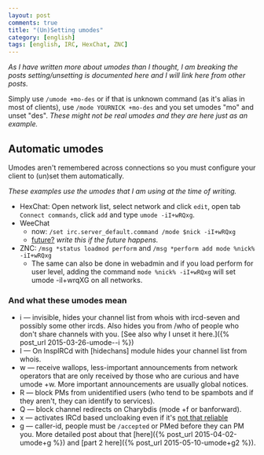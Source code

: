 ```yaml
---
layout: post
comments: true
title: "(Un)Setting umodes"
category: [english]
tags: [english, IRC, HexChat, ZNC]
---
```


*As I have written more about umodes than I thought, I am breaking the
posts setting/unsetting is documented here and I will link here from other
posts.*

Simply use `/umode +mo-des` or if that is unknown command (as it's alias
in most of clients), use `/mode YOURNICK +mo-des` and you set umodes "mo"
and unset "des". *These might not be real umodes and they are here just as
an example.*

## Automatic umodes

Umodes aren't remembered across connections so you must configure your
client to (un)set them automatically.

*These examples use the umodes that I am using at the time of writing.*

* HexChat: Open network list, select network and click `edit`, open tab
  `Connect commands`, click `add` and type `umode -iI+wRQxg`.
* WeeChat
    * now: `/set irc.server_default.command /mode $nick -iI+wRQxg`
    * [future?](https://github.com/weechat/weechat/issues/377) *write this
      if the future happens.*
* ZNC: `/msg *status loadmod perform` and
  `/msg *perform add mode %nick% -iI+wRQxg`
    * The same can also be done in webadmin and if you load perform for
      user level, adding the command `mode %nick% -iI+wRQxg` will set
      umode -iI+wrqXG on all networks.

### And what these umodes mean

* i — invisible, hides your channel list from whois with ircd-seven and
  possibly some other ircds. Also hides you from /who of people who don't
  share channels with you. [See also why I unset it here.]({% post_url 2015-03-26-umode--i %})
* I — On InspIRCd with [hidechans] module hides your channel list from
  whois.
* w — receive wallops, less-important announcements from network operators
  that are only received by those who are curious and have umode +w. More
  important announcements are usually global notices.
* R — block PMs from unidentified users (who tend to be spambots and if
  they aren't, they can identify to services).
* Q — block channel redirects on Charybdis (mode +f or banforward).
* x — activates IRCd based uncloaking even if it's [not that reliable](https://gist.github.com/maxteufel/1e2cf7ada079c271bd3c)
* g — caller-id, people must be `/accepted` or PMed before they can PM you.
  More detailed post about that [here]({% post_url 2015-04-02-umode+g %})
  and [part 2 here]({% post_url 2015-05-10-umode+g2 %}).
